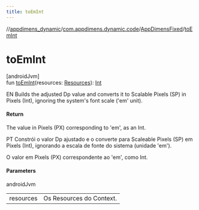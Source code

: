 ```yaml
---
title: toEmInt
---
```

//[appdimens_dynamic](../../../index.html)/[com.appdimens.dynamic.code](../index.html)/[AppDimensFixed](index.html)/[toEmInt](to-em-int.html)



# toEmInt



[androidJvm]\
fun [toEmInt](to-em-int.html)(resources: [Resources](https://developer.android.com/reference/kotlin/android/content/res/Resources.html)): [Int](https://kotlinlang.org/api/core/kotlin-stdlib/kotlin/-int/index.html)



EN Builds the adjusted Dp value and converts it to Scalable Pixels (SP) in Pixels (Int), ignoring the system's font scale ('em' unit).



#### Return



The value in Pixels (PX) corresponding to 'em', as an Int.



PT Constrói o valor Dp ajustado e o converte para Scaleable Pixels (SP) em Pixels (Int), ignorando a escala de fonte do sistema (unidade 'em').



O valor em Pixels (PX) correspondente ao 'em', como Int.



#### Parameters


androidJvm

| | |
|---|---|
| resources | Os Resources do Context. |



